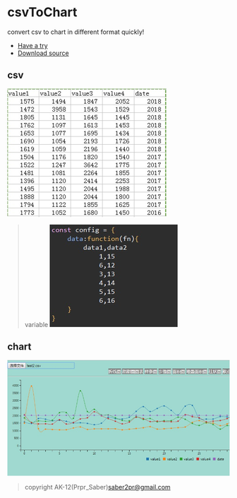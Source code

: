 # csvToChart
convert csv to chart in different format quickly!
* [Have a try](https://saber2pr.github.io/csvToChart/)
* [Download source](https://github.com/Saber2pr/csvToChart/archive/webpack-format.zip)
## csv
![loadingImage...](https://github.com/Saber2pr/MyWeb/blob/master/resource/csvToChart.jpg)
> variable
![loadingImage...](https://github.com/Saber2pr/MyWeb/blob/master/resource/csvToChartConfig.jpg)
## chart
![loadingImage...](https://github.com/Saber2pr/MyWeb/blob/master/resource/csvToChartView.jpg)
> copyright AK-12(Prpr_Saber)saber2pr@gmail.com
